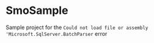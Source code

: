 # SmoSample
Sample project for the `Could not load file or assembly 'Microsoft.SqlServer.BatchParser` error
